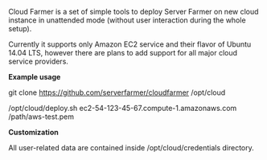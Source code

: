 Cloud Farmer is a set of simple tools to deploy Server Farmer on new cloud instance
in unattended mode (without user interaction during the whole setup).

Currently it supports only Amazon EC2 service and their flavor of Ubuntu 14.04 LTS,
however there are plans to add support for all major cloud service providers.

**Example usage**

git clone https://github.com/serverfarmer/cloudfarmer /opt/cloud

/opt/cloud/deploy.sh ec2-54-123-45-67.compute-1.amazonaws.com /path/aws-test.pem

**Customization**

All user-related data are contained inside /opt/cloud/credentials directory.
